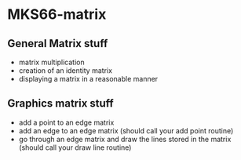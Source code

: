 # MKS66-matrix
## General Matrix stuff
- matrix multiplication
- creation of an identity matrix
- displaying a matrix in a reasonable manner
## Graphics matrix stuff
- add a point to an edge matrix
- add an edge to an edge matrix (should call your add point routine)
- go through an edge matrix and draw the lines stored in the matrix (should call your draw line routine)
  